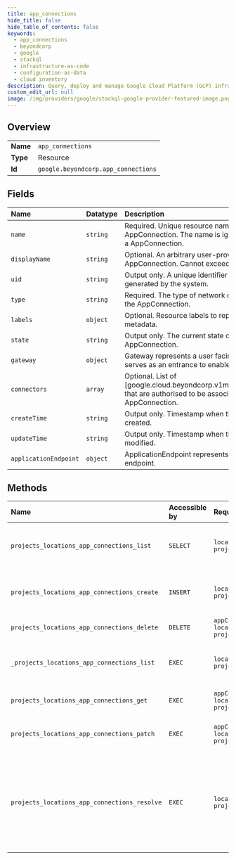 ```yaml
---
title: app_connections
hide_title: false
hide_table_of_contents: false
keywords:
  - app_connections
  - beyondcorp
  - google    
  - stackql
  - infrastructure-as-code
  - configuration-as-data
  - cloud inventory
description: Query, deploy and manage Google Cloud Platform (GCP) infrastructure and resources using SQL
custom_edit_url: null
image: /img/providers/google/stackql-google-provider-featured-image.png
---
```

  
    

## Overview
<table><tbody>
<tr><td><b>Name</b></td><td><code>app_connections</code></td></tr>
<tr><td><b>Type</b></td><td>Resource</td></tr>
<tr><td><b>Id</b></td><td><code>google.beyondcorp.app_connections</code></td></tr>
</tbody></table>

## Fields
| Name | Datatype | Description |
|:-----|:---------|:------------|
| `name` | `string` | Required. Unique resource name of the AppConnection. The name is ignored when creating a AppConnection. |
| `displayName` | `string` | Optional. An arbitrary user-provided name for the AppConnection. Cannot exceed 64 characters. |
| `uid` | `string` | Output only. A unique identifier for the instance generated by the system. |
| `type` | `string` | Required. The type of network connectivity used by the AppConnection. |
| `labels` | `object` | Optional. Resource labels to represent user provided metadata. |
| `state` | `string` | Output only. The current state of the AppConnection. |
| `gateway` | `object` | Gateway represents a user facing component that serves as an entrance to enable connectivity. |
| `connectors` | `array` | Optional. List of [google.cloud.beyondcorp.v1main.Connector.name] that are authorised to be associated with this AppConnection. |
| `createTime` | `string` | Output only. Timestamp when the resource was created. |
| `updateTime` | `string` | Output only. Timestamp when the resource was last modified. |
| `applicationEndpoint` | `object` | ApplicationEndpoint represents a remote application endpoint. |
## Methods
| Name | Accessible by | Required Params | Description |
|:-----|:--------------|:----------------|:------------|
| `projects_locations_app_connections_list` | `SELECT` | `locationsId, projectsId` | Lists AppConnections in a given project and location. |
| `projects_locations_app_connections_create` | `INSERT` | `locationsId, projectsId` | Creates a new AppConnection in a given project and location. |
| `projects_locations_app_connections_delete` | `DELETE` | `appConnectionsId, locationsId, projectsId` | Deletes a single AppConnection. |
| `_projects_locations_app_connections_list` | `EXEC` | `locationsId, projectsId` | Lists AppConnections in a given project and location. |
| `projects_locations_app_connections_get` | `EXEC` | `appConnectionsId, locationsId, projectsId` | Gets details of a single AppConnection. |
| `projects_locations_app_connections_patch` | `EXEC` | `appConnectionsId, locationsId, projectsId` | Updates the parameters of a single AppConnection. |
| `projects_locations_app_connections_resolve` | `EXEC` | `locationsId, projectsId` | Resolves AppConnections details for a given AppConnector. An internal method called by a connector to find AppConnections to connect to. |
